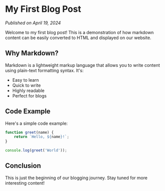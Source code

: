 # My First Blog Post

*Published on April 19, 2024*

Welcome to my first blog post! This is a demonstration of how markdown content can be easily converted to HTML and displayed on our website.

## Why Markdown?

Markdown is a lightweight markup language that allows you to write content using plain-text formatting syntax. It's:

- Easy to learn
- Quick to write
- Highly readable
- Perfect for blogs

## Code Example

Here's a simple code example:

```javascript
function greet(name) {
    return `Hello, ${name}!`;
}

console.log(greet('World'));
```

## Conclusion

This is just the beginning of our blogging journey. Stay tuned for more interesting content! 